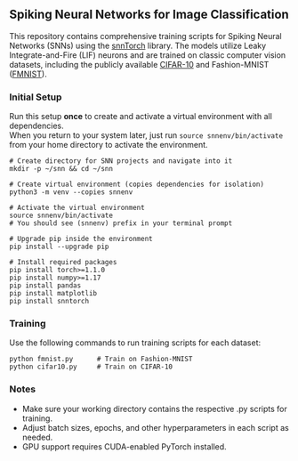 ## Spiking Neural Networks for Image Classification
This repository contains comprehensive training scripts for Spiking Neural Networks (SNNs) using the [snnTorch](https://github.com/jessemelpolio/snntorch) library. The models utilize Leaky Integrate-and-Fire (LIF) neurons and are trained on classic computer vision datasets, including the publicly available [CIFAR-10](https://www.kaggle.com/c/cifar-10) and Fashion-MNIST ([FMNIST](https://www.kaggle.com/datasets/zalando-research/fashionmnist)).

### Initial Setup
Run this setup **once** to create and activate a virtual environment with all dependencies.  
When you return to your system later, just run `source snnenv/bin/activate` from your home directory to activate the environment.
```
# Create directory for SNN projects and navigate into it
mkdir -p ~/snn && cd ~/snn

# Create virtual environment (copies dependencies for isolation)
python3 -m venv --copies snnenv

# Activate the virtual environment
source snnenv/bin/activate
# You should see (snnenv) prefix in your terminal prompt

# Upgrade pip inside the environment
pip install --upgrade pip

# Install required packages
pip install torch>=1.1.0
pip install numpy>=1.17
pip install pandas
pip install matplotlib
pip install snntorch
```
### Training
Use the following commands to run training scripts for each dataset:
```
python fmnist.py      # Train on Fashion-MNIST
python cifar10.py     # Train on CIFAR-10
```

### Notes
* Make sure your working directory contains the respective .py scripts for training.
* Adjust batch sizes, epochs, and other hyperparameters in each script as needed.
* GPU support requires CUDA-enabled PyTorch installed.
